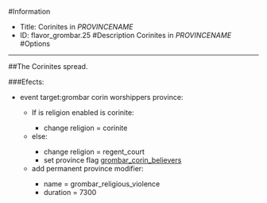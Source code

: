 #Information
 - Title: Corinites in $PROVINCENAME$
 - ID: flavor_grombar.25
#Description
Corinites in $PROVINCENAME$
#Options

___
##The Corinites spread.

###Efects:<ul><li>event target:grombar corin worshippers province:</li><ul><li>If is religion enabled is corinite:</li><ul><li>change religion = corinite</li></ul><li>else:</li><ul><li>change religion = regent_court</li><li>set province flag [grombar_corin_believers](../flags/grombar_corin_believers.md)</li></ul><li>add permanent province modifier:</li><ul><li>name = grombar_religious_violence</li><li>duration = 7300</li></ul></ul></ul>
